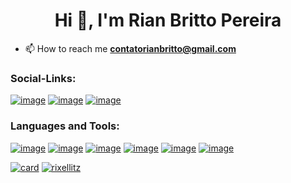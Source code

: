 <h1 align="center">Hi 👋, I'm Rian Britto Pereira</h1>

<!--- 🔭 I’m currently working on <a href="https://github.com/joaopedrov0/nexum">Nexum</a>-->

<!-- - 🌱 I’m currently learning **Node.js,** -->

- 📫 How to reach me **contatorianbritto@gmail.com**

<h3 align="left">Social-Links:</h3>

[![image](https://img.shields.io/badge/devlinks-E4405F?style=for-the-badge&logo=&logoColor=white)](https://www.instagram.com/rianbritto_/)
[![image](https://img.shields.io/badge/GitHub-100000?style=for-the-badge&logo=github&logoColor=white)](https://github.com/rixellitz)
[![image](https://img.shields.io/badge/Linkedin-0a66c2?style=for-the-badge&logo=linkedin&logoColor=white)](https://www.linkedin.com/in/rianbritto/)


<h3 align="left">Languages and Tools:</h3>

[![image](https://img.shields.io/badge/HTML5-E34F26?style=for-the-badge&logo=html5&logoColor=white)](https://developer.mozilla.org/en-US/docs/Web/HTML)
[![image](https://img.shields.io/badge/CSS3-1572B6?style=for-the-badge&logo=css3&logoColor=white)](https://developer.mozilla.org/pt-BR/docs/Web/CSS)
[![image](https://img.shields.io/badge/JavaScript-323330?style=for-the-badge&logo=javascript&logoColor=F7DF1E)](https://developer.mozilla.org/pt-BR/docs/Web/JavaScript)
[![image](https://img.shields.io/badge/Node.js-43853D?style=for-the-badge&logo=node.js&logoColor=white)](https://nodejs.org/en/)
[![image](https://img.shields.io/badge/MySQL-00000F?style=for-the-badge&logo=mysql&logoColor=white)](https://www.mysql.com/)
[![image](https://img.shields.io/badge/Git-E34F26?style=for-the-badge&logo=git&logoColor=white)](https://git-scm.com/)

[![card](https://github-readme-stats.vercel.app/api?username=rixellitz&theme=dark&show_icons=true)](https://github.com/rixellitz/)
[![rixellitz](https://github-readme-stats.vercel.app/api/top-langs/?username=rixellitz&hide=html&layout=compact&theme=dark)](https://github.com/rixellitz/)

